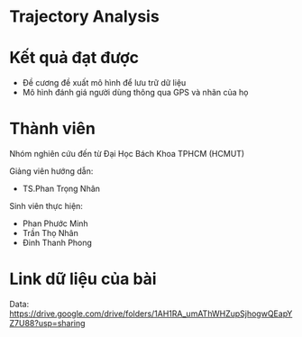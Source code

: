 # Trajectory Analysis

# Kết quả đạt được
- Đề cương đề xuất mô hình để lưu trữ dữ liệu
- Mô hình đánh giá người dùng thông qua GPS và nhãn của họ

# Thành viên
Nhóm nghiên cứu đến từ Đại Học Bách Khoa TPHCM (HCMUT)

Giảng viên hướng dẫn: 
- TS.Phan Trọng Nhân

Sinh viên thực hiện:
- Phan Phước Minh      
- Trần Thọ Nhân
- Đinh Thanh Phong

# Link dữ liệu của bài
Data: https://drive.google.com/drive/folders/1AH1RA_umAThWHZupSjhogwQEapYZ7U88?usp=sharing
